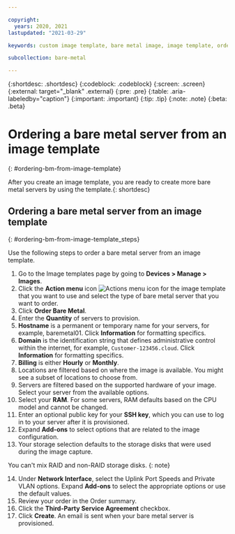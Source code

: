 ```yaml
---

copyright:
  years: 2020, 2021
lastupdated: "2021-03-29"

keywords: custom image template, bare metal image, image template, order image template

subcollection: bare-metal

---
```


{:shortdesc: .shortdesc}
{:codeblock: .codeblock}
{:screen: .screen}
{:external: target="_blank" .external}
{:pre: .pre}
{:table: .aria-labeledby="caption"}
{:important: .important}
{:tip: .tip}
{:note: .note}
{:beta: .beta}

# Ordering a bare metal server from an image template
{: #ordering-bm-from-image-template}

After you create an image template, you are ready to create more bare metal servers by using the template.{: shortdesc}

## Ordering a bare metal server from an image template
{: #ordering-bm-from-image-template_steps}

Use the following steps to order a bare metal server from an image template. 

1. Go to the Image templates page by going to **Devices > Manage > Images**.
2. Click the **Action menu** icon  ![Actions menu icon](../icons/action-menu-icon.svg) for the image template that you want to use and select the type of bare metal server that you want to order.
3. Click **Order Bare Metal**.
4. Enter the **Quantity** of servers to provision. 
5. **Hostname** is a permanent or temporary name for your servers, for example, baremetal01. Click **Information** for formatting specifics.
6. **Domain** is the identification string that defines administrative control within the internet, for example, `Customer-123456.cloud`. Click **Information** for formatting specifics.
7. **Billing** is either **Hourly** or **Monthly**.
8. Locations are filtered based on where the image is available. You might see a subset of locations to choose from. 
9. Servers are filtered based on the supported hardware of your image. Select your server from the available options.
10. Select your **RAM**. For some servers, RAM defaults based on the CPU model and cannot be changed. 
11. Enter an optional public key for your **SSH key**, which you can use to log in to your server after it is provisioned.
12. Expand **Add-ons** to select options that are related to the image configuration.
13. Your storage selection defaults to the storage disks that were used during the image capture.

   You can't mix RAID and non-RAID storage disks.
   {: note}

14. Under **Network Interface**, select the Uplink Port Speeds and Private VLAN options. Expand **Add-ons** to select the appropriate options or use the default values.
15. Review your order in the Order summary.
16. Click the **Third-Party Service Agreement** checkbox.
17. Click **Create**. An email is sent when your bare metal server is provisioned.
